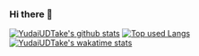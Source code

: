 ### Hi there 👋

<!--
**YudaiUDTake/YudaiUDtake** is a ✨ _special_ ✨ repository because its `README.md` (this file) appears on your GitHub profile.

Here are some ideas to get you started:

- 🔭 I’m currently working on ...
- 🌱 I’m currently learning ...
- 👯 I’m looking to collaborate on ...
- 🤔 I’m looking for help with ...
- 💬 Ask me about ...
- 📫 How to reach me: ...
- 😄 Pronouns: ...
- ⚡ Fun fact: ...
-->

[![YudaiUDTake's github stats](https://github-readme-stats.vercel.app/api?username=YudaiUDTake&hide=contribs&count_private=true&show_icons=true&theme=merko)](https://github.com/YudaiUDTake/)   [![Top used Langs](https://github-readme-stats.vercel.app/api/top-langs/?username=YudaiUDTake&layout=compact&theme=merko)](https://github.com/YudaiUDTake/)
[![YudaiUDTake's wakatime stats](https://github-readme-stats.vercel.app/api/wakatime?username=YudaiUDTake)](https://github.com/YudaiUDTake/github-readme-stats)
